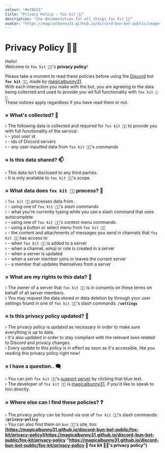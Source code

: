 ```yaml
---
colour: "#e78522"
title: "Privacy Policy › fox kit 🦊🐾"
description: "the documentation for all things fox kit 🦊🐾"
avatar: "https://magicalbunny31.github.io/discord-bun-bot-public/images/fox-kit.png"
---
```


<head>
   <link rel="icon" href="../images/fox-kit.png" type="image/png">
</head>


# Privacy Policy 🦊🐾


Hello!
<br>
Welcome to `fox kit 🦊🐾`'s **privacy policy**!

Please take a moment to read these policies before using the [Discord](https://discord.com "https://discord.com 🔗
discord's website 🐾") bot **`fox kit 🦊🐾`**, made by [magicalbunny31](https://magicalbunny31.github.io "https://magicalbunny31.github.io 🔗
magicalbunny31's website 🐾").
<br>
With each interaction you make with the bot, you are agreeing to the data being collected and used to provide you wil full functionality with `fox kit 🦊🐾`.
<br>
These notices apply regardless if you have read them or not.


### » What's collected? 📩
› The following data is collected and required for `fox kit 🦊🐾` to provide you with full functionality of the service:
<br>
› - your user id
<br>
› - ids of Discord servers
<br>
› - any user-inputted data from `fox kit 🦊🐾`'s commands


### » Is this data shared? 📫
› This data isn't disclosed to any third parties.
<br>
› It is only available to `fox kit 🦊🐾`'s scope.


### » What data does `fox kit 🦊🐾` process? 📱
› `fox kit 🦊🐾` processes data from..
<br>
› - using one of `fox kit 🦊🐾`'s slash commands
<br>
› - what you're currently typing while you use a slash command that uses autocomplete
<br>
› - using one of `fox kit 🦊🐾`'s context menu commands
<br>
› - using a button or select menu from `fox kit 🦊🐾`
<br>
› - the content and attachments of messages you send in channels that `fox kit 🦊🐾` has access to
<br>
› - when `fox kit 🦊🐾` is added to a server
<br>
› - when a channel, emoji or role is created in a server
<br>
› - when a server is updated
<br>
› - when a server member joins or leaves the current server
<br>
› - a member that updates themselves from a server


### » What are my rights to this data? 👤
› The owner of a server that `fox kit 🦊🐾` is in consents on these terms on behalf of all server members.
<br>
› You may request the data stored or data deletion by through your user settings found in one of `fox kit 🦊🐾`'s slash commands: **`/settings`**


### » Is this privacy policy updated? 🤖
› The privacy policy is updated as necessary in order to make sure everything is up to date.
<br>
› It's also updated in order to stay compliant with the relevant laws related to Discord and privacy changes.
<br>
› Every update to this policy is in effect as soon as it's accessible, like you reading this privacy policy right now!


### » I have a question.. 🗨️
› You can join `fox kit 🦊🐾`'s [support server](https://discord.gg/6JDTH4Wzc3 "https://discord.gg/6JDTH4Wzc3 🔗
join magicalbunny31's support server on discord! 🐾") by clicking that blue text.
<br>
› The developer of `fox kit 🦊🐾` is [magicalbunny31](https://magicalbunny31.github.io "https://magicalbunny31.github.io 🔗
magicalbunny31's website 🐾"), if you'd like to speak to him directly.


### » Where else can I find these policies? ❓
› The privacy policy can be found via one of `fox kit 🦊🐾`'s slash commands: **`/privacy-policy`**
<br>
› You can also find them on `bun 🐰🐾`'s site, too: **[https://magicalbunny31.github.io/discord-bun-bot-public/fox-kit/privacy-policy](https://magicalbunny31.github.io/discord-bun-bot-public/fox-kit/privacy-policy "https://magicalbunny31.github.io/discord-bun-bot-public/fox-kit/privacy-policy 🔗
fox kit 🦊🐾's privacy policy")**
